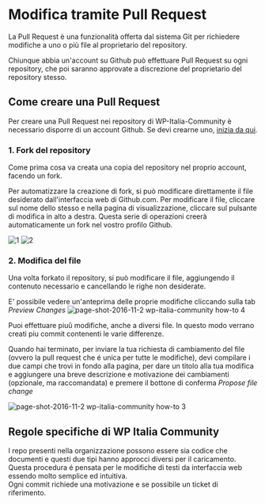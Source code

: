 # Modifica tramite Pull Request

La Pull Request è una funzionalità offerta dal sistema Git per richiedere modifiche a uno o più file al proprietario del repository.

Chiunque abbia un'account su Github può effettuare Pull Request su ogni repository, che poi saranno approvate a discrezione del proprietario del repository stesso.

## Come creare una Pull Request

Per creare una Pull Request nei repository di WP-Italia-Community è necessario disporre di un account Github. Se devi crearne uno, [inizia da qui](https://github.com/join?source=header-home).

### 1. Fork del repository

Come prima cosa va creata una copia del repository nel proprio account, facendo un fork. 

Per automatizzare la creazione di fork, si può modificare direttamente il file desiderato dall'interfaccia web di Github.com. Per modificare il file, cliccare sul nome dello stesso e nella pagina di visualizzazione, cliccare sul pulsante di modifica in alto a destra. Questa serie di operazioni creerà automaticamente un fork nel vostro profilo Github.

![1](https://cloud.githubusercontent.com/assets/8268753/19939923/30e23224-a12b-11e6-8b15-ddc8715ac702.png) 
![2](https://cloud.githubusercontent.com/assets/8268753/19939941/41778e54-a12b-11e6-905b-71bea399d120.png)

### 2. Modifica del file

Una volta forkato il repository, si può modificare il file, aggiungendo il contenuto necessario e cancellando le righe non desiderate.

E' possibile vedere un'anteprima delle proprie modifiche cliccando sulla tab _Preview Changes_
![page-shot-2016-11-2 wp-italia-community how-to 4](https://cloud.githubusercontent.com/assets/8268753/19940560/5f02b6f4-a12d-11e6-96ce-f2dd7c7c904d.png)

Puoi effettuare piuŭ modifiche, anche a diversi file. In questo modo verrano creati piu commit contenenti le varie differenze.

Quando hai terminato, per inviare la tua richiesta di cambiamento del file (ovvero la pull request che é unica per tutte le modifiche), devi compilare i due campi che trovi in fondo alla pagina, per dare un titolo alla tua modifica e aggiungere una breve descrizione e motivazione dei cambiamenti (opzionale, ma raccomandata) e premere il bottone di conferma _Propose file change_

![page-shot-2016-11-2 wp-italia-community how-to 3](https://cloud.githubusercontent.com/assets/8268753/19940453/0378486c-a12d-11e6-8ed2-661e0f57f4db.png)

## Regole specifiche di WP Italia Community

I repo presenti nella organizzazione possono essere sia codice che documenti e questi due tipi hanno approcci diversi per il caricamento.  
Questa procedura é pensata per le modifiche di testi da interfaccia web essendo molto semplice ed intuitiva.  
Ogni commit richiede una motivazione e se possibile un ticket di riferimento.
